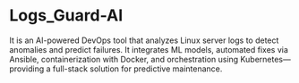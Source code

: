 # Logs_Guard-AI
It is an AI-powered DevOps tool that analyzes Linux server logs to detect anomalies and predict failures. It integrates ML models, automated fixes via Ansible, containerization with Docker, and orchestration using Kubernetes—providing a full-stack solution for predictive maintenance.
